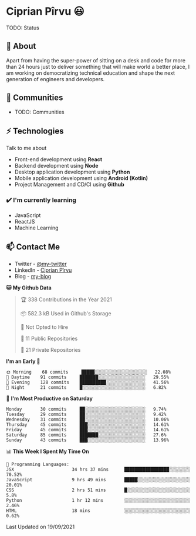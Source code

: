 # Ciprian Pîrvu 😃

TODO: Status

## 🧐 About

Apart from having the super-power of sitting on a desk and code for more than 24 hours just to deliver something that will make world a better place, I am working on democratizing technical education and shape the next generation of engineers and developers.

## 👯 Communities

-   TODO: Communities

## ⚡ Technologies

Talk to me about

-   Front-end development using **React**
-   Backend development using **Node**
-   Desktop application development using **Python**
-   Mobile application development using **Android (Kotlin)**
-   Project Management and CD/CI using **Github**

### ✔️ I'm currently learning

-   JavaScript
-   ReactJS
-   Machine Learning

## 📫 Contact Me

-   Twitter - [@my-twitter]()
-   LinkedIn - [Ciprian Pîrvu](https://www.linkedin.com/in/p%C3%AErvu-ciprian-cristian-4415991b1/)
-   Blog - [my-blog]()

<!--START_SECTION:waka-->
**🐱 My Github Data** 

> 🏆 338 Contributions in the Year 2021
 > 
> 📦 582.3 kB Used in Github's Storage 
 > 
> 🚫 Not Opted to Hire
 > 
> 📜 11 Public Repositories 
 > 
> 🔑 21 Private Repositories  
 > 
**I'm an Early 🐤** 

```text
🌞 Morning    68 commits     █████░░░░░░░░░░░░░░░░░░░░   22.08% 
🌆 Daytime    91 commits     ███████░░░░░░░░░░░░░░░░░░   29.55% 
🌃 Evening    128 commits    ██████████░░░░░░░░░░░░░░░   41.56% 
🌙 Night      21 commits     █░░░░░░░░░░░░░░░░░░░░░░░░   6.82%

```
📅 **I'm Most Productive on Saturday** 

```text
Monday       30 commits     ██░░░░░░░░░░░░░░░░░░░░░░░   9.74% 
Tuesday      29 commits     ██░░░░░░░░░░░░░░░░░░░░░░░   9.42% 
Wednesday    31 commits     ██░░░░░░░░░░░░░░░░░░░░░░░   10.06% 
Thursday     45 commits     ███░░░░░░░░░░░░░░░░░░░░░░   14.61% 
Friday       45 commits     ███░░░░░░░░░░░░░░░░░░░░░░   14.61% 
Saturday     85 commits     ███████░░░░░░░░░░░░░░░░░░   27.6% 
Sunday       43 commits     ███░░░░░░░░░░░░░░░░░░░░░░   13.96%

```


📊 **This Week I Spent My Time On** 

```text
💬 Programming Languages: 
JSX                      34 hrs 37 mins      █████████████████░░░░░░░░   70.52% 
JavaScript               9 hrs 49 mins       █████░░░░░░░░░░░░░░░░░░░░   20.01% 
CSS                      2 hrs 51 mins       █░░░░░░░░░░░░░░░░░░░░░░░░   5.8% 
Python                   1 hr 12 mins        ░░░░░░░░░░░░░░░░░░░░░░░░░   2.46% 
HTML                     18 mins             ░░░░░░░░░░░░░░░░░░░░░░░░░   0.62%

```


 Last Updated on 19/09/2021
<!--END_SECTION:waka-->
